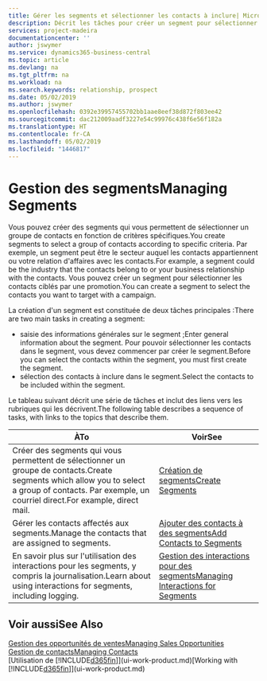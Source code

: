 ```yaml
---
title: Gérer les segments et sélectionner les contacts à inclure| Microsoft Docs
description: Décrit les tâches pour créer un segment pour sélectionner un groupe de contacts en fonction de critères spécifiques, par exemple, les contacts dans un secteur que vous souhaitez cibler.
services: project-madeira
documentationcenter: ''
author: jswymer
ms.service: dynamics365-business-central
ms.topic: article
ms.devlang: na
ms.tgt_pltfrm: na
ms.workload: na
ms.search.keywords: relationship, prospect
ms.date: 05/02/2019
ms.author: jswymer
ms.openlocfilehash: 0392e39957455702bb1aae8eef38d872f803ee42
ms.sourcegitcommit: dac212009aadf3227e54c99976c438f6e56f182a
ms.translationtype: HT
ms.contentlocale: fr-CA
ms.lasthandoff: 05/02/2019
ms.locfileid: "1446817"
---
```

# <a name="managing-segments"></a><span data-ttu-id="0a69b-103">Gestion des segments</span><span class="sxs-lookup"><span data-stu-id="0a69b-103">Managing Segments</span></span>
<span data-ttu-id="0a69b-104">Vous pouvez créer des segments qui vous permettent de sélectionner un groupe de contacts en fonction de critères spécifiques.</span><span class="sxs-lookup"><span data-stu-id="0a69b-104">You create segments to select a group of contacts according to specific criteria.</span></span> <span data-ttu-id="0a69b-105">Par exemple, un segment peut être le secteur auquel les contacts appartiennent ou votre relation d'affaires avec les contacts.</span><span class="sxs-lookup"><span data-stu-id="0a69b-105">For example, a segment could be the industry that the contacts belong to or your business relationship with the contacts.</span></span> <span data-ttu-id="0a69b-106">Vous pouvez créer un segment pour sélectionner les contacts ciblés par une promotion.</span><span class="sxs-lookup"><span data-stu-id="0a69b-106">You can create a segment to select the contacts you want to target with a campaign.</span></span>

<span data-ttu-id="0a69b-107">La création d'un segment est constituée de deux tâches principales :</span><span class="sxs-lookup"><span data-stu-id="0a69b-107">There are two main tasks in creating a segment:</span></span>

* <span data-ttu-id="0a69b-108">saisie des informations générales sur le segment ;</span><span class="sxs-lookup"><span data-stu-id="0a69b-108">Enter general information about the segment.</span></span> <span data-ttu-id="0a69b-109">Pour pouvoir sélectionner les contacts dans le segment, vous devez commencer par créer le segment.</span><span class="sxs-lookup"><span data-stu-id="0a69b-109">Before you can select the contacts within the segment, you must first create the segment.</span></span>
* <span data-ttu-id="0a69b-110">sélection des contacts à inclure dans le segment.</span><span class="sxs-lookup"><span data-stu-id="0a69b-110">Select the contacts to be included within the segment.</span></span>

<span data-ttu-id="0a69b-111">Le tableau suivant décrit une série de tâches et inclut des liens vers les rubriques qui les décrivent.</span><span class="sxs-lookup"><span data-stu-id="0a69b-111">The following table describes a sequence of tasks, with links to the topics that describe them.</span></span>

| <span data-ttu-id="0a69b-112">À</span><span class="sxs-lookup"><span data-stu-id="0a69b-112">To</span></span> | <span data-ttu-id="0a69b-113">Voir</span><span class="sxs-lookup"><span data-stu-id="0a69b-113">See</span></span> |
| --- | --- |
| <span data-ttu-id="0a69b-114">Créer des segments qui vous permettent de sélectionner un groupe de contacts.</span><span class="sxs-lookup"><span data-stu-id="0a69b-114">Create segments which allow you to select a group of contacts.</span></span> <span data-ttu-id="0a69b-115">Par exemple, un courriel direct.</span><span class="sxs-lookup"><span data-stu-id="0a69b-115">For example, direct mail.</span></span> |[<span data-ttu-id="0a69b-116">Création de segments</span><span class="sxs-lookup"><span data-stu-id="0a69b-116">Create Segments</span></span>](marketing-how-create-segment.md) |
| <span data-ttu-id="0a69b-117">Gérer les contacts affectés aux segments.</span><span class="sxs-lookup"><span data-stu-id="0a69b-117">Manage the contacts that are assigned to segments.</span></span> |[<span data-ttu-id="0a69b-118">Ajouter des contacts à des segments</span><span class="sxs-lookup"><span data-stu-id="0a69b-118">Add Contacts to Segments</span></span>](marketing-add-contact-segment.md) |
| <span data-ttu-id="0a69b-119">En savoir plus sur l'utilisation des interactions pour les segments, y compris la journalisation.</span><span class="sxs-lookup"><span data-stu-id="0a69b-119">Learn about using interactions for segments, including logging.</span></span> |[<span data-ttu-id="0a69b-120">Gestion des interactions pour des segments</span><span class="sxs-lookup"><span data-stu-id="0a69b-120">Managing Interactions for Segments</span></span>](marketing-interaction-segments.md) |

## <a name="see-also"></a><span data-ttu-id="0a69b-121">Voir aussi</span><span class="sxs-lookup"><span data-stu-id="0a69b-121">See Also</span></span>
[<span data-ttu-id="0a69b-122">Gestion des opportunités de ventes</span><span class="sxs-lookup"><span data-stu-id="0a69b-122">Managing Sales Opportunities</span></span>](marketing-manage-sales-opportunities.md)  
[<span data-ttu-id="0a69b-123">Gestion de contacts</span><span class="sxs-lookup"><span data-stu-id="0a69b-123">Managing Contacts</span></span>](marketing-contacts.md)  
<span data-ttu-id="0a69b-124">[Utilisation de [!INCLUDE[d365fin](includes/d365fin_md.md)]](ui-work-product.md)</span><span class="sxs-lookup"><span data-stu-id="0a69b-124">[Working with [!INCLUDE[d365fin](includes/d365fin_md.md)]](ui-work-product.md)</span></span>
